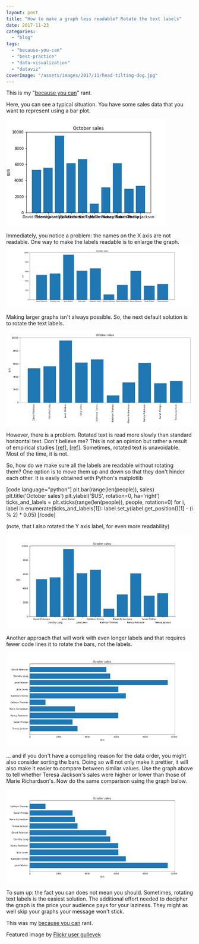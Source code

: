 ```yaml
---
layout: post
title: "How to make a graph less readable? Rotate the text labels"
date: 2017-11-23
categories: 
  - "blog"
tags: 
  - "because-you-can"
  - "best-practice"
  - "data-visualization"
  - "dataviz"
coverImage: "/assets/images/2017/11/head-tilting-dog.jpg"
---
```


This is my "[because you can](https://gorelik.net/tag/because-you-can/)" rant.

Here, you can see a typical situation. You have some sales data that you want to represent using a bar plot.

![01_default](/assets/images/2017/11/01_default.png)

Immediately, you notice a problem: the names on the X axis are not readable. One way to make the labels readable is to enlarge the graph.![02_large_image](/assets/images/2017/11/02_large_image.png)

Making larger graphs isn't always possible. So, the next default solution is to rotate the text labels.

![03_rotated](/assets/images/2017/11/03_rotated1.png)

However, there is a problem. Rotated text is read more slowly than standard horizontal text. Don't believe me? This is not an opinion but rather a result of empirical studies \[[ref](http://journals.sagepub.com/doi/abs/10.1177/154193120204601722)\], \[[ref](http://psycnet.apa.org/record/1986-10970-001)\]. Sometimes, rotated text is unavoidable. Most of the time, it is not.

So, how do we make sure all the labels are readable without rotating them? One option is to move them up and down so that they don't hinder each other. It is easily obtained with Python's matplotlib

\[code language="python"\] plt.bar(range(len(people)), sales) plt.title('October sales') plt.ylabel('$US', rotation=0, ha='right') ticks\_and\_labels = plt.xticks(range(len(people)), people, rotation=0) for i, label in enumerate(ticks\_and\_labels\[1\]): label.set\_y(label.get\_position()\[1\] - (i % 2) \* 0.05) \[/code\]

(note, that I also rotated the Y axis label, for even more readability)

![05_alternate_labels](/assets/images/2017/11/05_alternate_labels.png)

Another approach that will work with even longer labels and that requires fewer code lines it to rotate the bars, not the labels.

![07_horizontal_plot](/assets/images/2017/11/07_horizontal_plot.png)

... and if you don't have a compelling reason for the data order, you might also consider sorting the bars. Doing so will not only make it prettier, it will also make it easier to compare between similar values. Use the graph above to tell whether Teresa Jackson's sales were higher or lower than those of Marie Richardson's. Now do the same comparison using the graph below.

![08_horizontal_plot_sorted](/assets/images/2017/11/08_horizontal_plot_sorted.png)

To sum up: the fact you can does not mean you should. Sometimes, rotating text labels is the easiest solution. The additional effort needed to decipher the graph is the price your audience pays for your laziness. They might as well skip your graphs your message won't stick.

This was my [because you can](https://gorelik.net/tag/because-you-can/) rant.

Featured image by [Flickr user gullevek](https://www.flickr.com/photos/gullevek/219632672/in/photolist-kpF9d-bE7Np2-bE7Noi-brcR9m-bE7jjF-bE7nAv-bE7S6i-bE7jFx-bE7TLV-bE7VVB-bE7NoR-brcJZW-bE7sLp-brcnWA-m9yjcH-bE7TMc-bE7VVz-bE7iqz-bE824D-7Bcw3w-bE824v-bE7mND-bE7S6a-brcK19-brcR9s-7vEsMC-bE7Not-brcJZS-bE7jBH-qD2axf-bE7NoB-bE7TMx-brcR9y-brcnQU-bE7TMp-bE824H-brd3ww-brcR9G-4DqSRG-4TbPtZ-brd3vY-bE7Npi-bE7ms6-bE7jhz-bE7S5F-bE7AWx-bE7TMT-bE7S6p-bE7TMH-bE7VW8)
